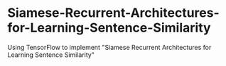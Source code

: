 # Siamese-Recurrent-Architectures-for-Learning-Sentence-Similarity
Using TensorFlow to implement "Siamese Recurrent Architectures for Learning Sentence Similarity"
